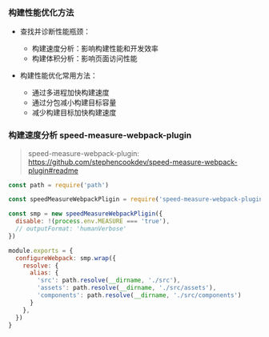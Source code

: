 ### 构建性能优化方法

+ 查找并诊断性能瓶颈：
  + 构建速度分析：影响构建性能和开发效率
  + 构建体积分析：影响页面访问性能

+ 构建性能优化常用方法：
  + 通过多进程加快构建速度
  + 通过分包减小构建目标容量
  + 减少构建目标加快构建速度

### 构建速度分析 speed-measure-webpack-plugin
> speed-measure-webpack-plugin: https://github.com/stephencookdev/speed-measure-webpack-plugin#readme
```js
const path = require('path')

const speedMeasureWebpackPligin = require('speed-measure-webpack-plugin')

const smp = new speedMeasureWebpackPligin({
  disable: !(process.env.MEASURE === 'true'),
  // outputFormat: 'humanVerbose'
})

module.exports = {
  configureWebpack: smp.wrap({
    resolve: {
      alias: {
        'src': path.resolve(__dirname, './src'),
        'assets': path.resolve(__dirname, './src/assets'),
        'components': path.resolve(__dirname, './src/components')
      }
    },
  })
}
```

